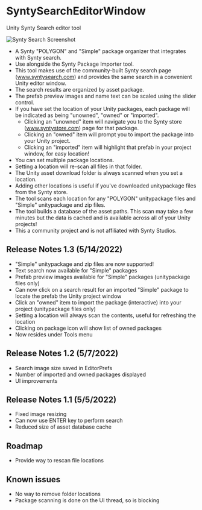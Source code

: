 # SyntySearchEditorWindow
Unity Synty Search editor tool

![Synty Search Screenshot](https://user-images.githubusercontent.com/80069077/167243235-0a3f822d-849b-4b7e-a1b2-06a37c486a3a.PNG)

- A Synty "POLYGON" and "Simple" package organizer that integrates with Synty search.
- Use alongside the Synty Package Importer tool.
- This tool makes use of the community-built Synty search page (www.syntysearch.com) and provides the same search in a convenient Unity editor window.
- The search results are organized by asset package.
- The prefab preview images and name text can be scaled using the slider control. 
- If you have set the location of your Unity packages, each package will be indicated as being "unowned", "owned" or "imported".
  - Clicking an "unowned" item will navigate you to the Synty store (www.syntystore.com) page for that package.
  - Clicking an "owned" item will prompt you to import the package into your Unity project.
  - Clicking an "imported" item will highlight that prefab in your project window, for easy location!
- You can set multiple package locations.
- Setting a location will re-scan all files in that folder.
- The Unity asset download folder is always scanned when you set a location.
- Adding other locations is useful if you've downloaded unitypackage files from the Synty store.
- The tool scans each location for any "POLYGON" unitypackage files and "Simple" unitypackage and zip files.
- The tool builds a database of the asset paths. This scan may take a few minutes but the data is cached and is available across all of your Unity projects!
- This a community project and is not affiliated with Synty Studios.

Release Notes 1.3 (5/14/2022)
------------------------

- "Simple" unitypackage and zip files are now supported!
- Text search now available for "Simple" packages
- Prefab preview images available for "Simple" packages (unitypackage files only)
- Can now click on a search result for an imported "Simple" package to locate the prefab the Unity project window
- Click an "owned" item to import the package (interactive) into your project (unitypackage files only)
- Setting a location will always scan the contents, useful for refreshing the location
- Clicking on package icon will show list of owned packages
- Now resides under Tools menu

Release Notes 1.2 (5/7/2022)
------------------------

- Search image size saved in EditorPrefs
- Number of imported and owned packages displayed
- UI improvements

Release Notes 1.1  (5/5/2022)
------------------------

- Fixed image resizing
- Can now use ENTER key to perform search
- Reduced size of asset database cache

Roadmap
-------
- Provide way to rescan file locations

Known issues
------------
- No way to remove folder locations
- Package scanning is done on the UI thread, so is blocking
